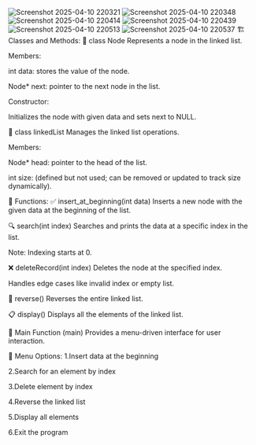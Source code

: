 ![Screenshot 2025-04-10 220321](https://github.com/user-attachments/assets/2180fc5b-f5fa-4d97-a4f4-929170ef1567)
![Screenshot 2025-04-10 220348](https://github.com/user-attachments/assets/b0b1ac33-3501-496d-a633-af0c486866b1)
![Screenshot 2025-04-10 220414](https://github.com/user-attachments/assets/07cda2de-9f7e-4630-ae33-592d48026d85)
![Screenshot 2025-04-10 220439](https://github.com/user-attachments/assets/5a591473-07d2-4980-bf71-4ca3b5573303)
![Screenshot 2025-04-10 220513](https://github.com/user-attachments/assets/a33daee3-2e31-44be-8711-2dd665c4460c)
![Screenshot 2025-04-10 220537](https://github.com/user-attachments/assets/10ada5a9-9120-44a4-acb0-3a2c5bf28b95)
🏗️ Classes and Methods:
🔹 class Node
Represents a node in the linked list.

Members:

int data: stores the value of the node.

Node* next: pointer to the next node in the list.

Constructor:

Initializes the node with given data and sets next to NULL.

🔹 class linkedList
Manages the linked list operations.

Members:

Node* head: pointer to the head of the list.

int size: (defined but not used; can be removed or updated to track size dynamically).

🔧 Functions:
✅ insert_at_beginning(int data)
Inserts a new node with the given data at the beginning of the list.

🔍 search(int index)
Searches and prints the data at a specific index in the list.

Note: Indexing starts at 0.

❌ deleteRecord(int index)
Deletes the node at the specified index.

Handles edge cases like invalid index or empty list.

🔁 reverse()
Reverses the entire linked list.

📋 display()
Displays all the elements of the linked list.

🧪 Main Function (main)
Provides a menu-driven interface for user interaction.

🔘 Menu Options:
1.Insert data at the beginning

2.Search for an element by index

3.Delete element by index

4.Reverse the linked list

5.Display all elements

6.Exit the program
